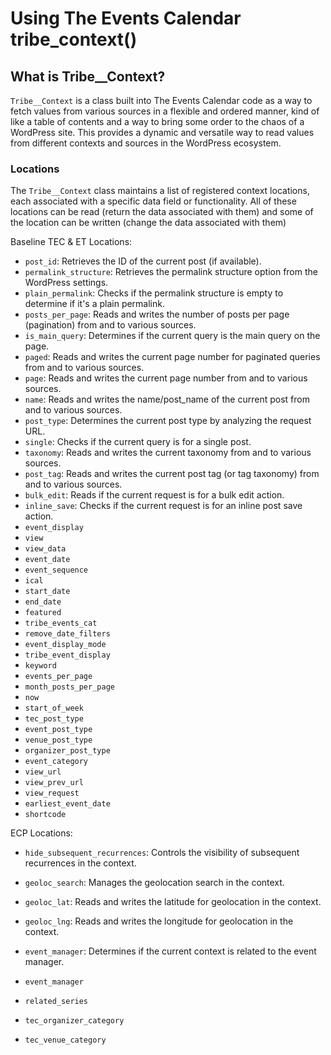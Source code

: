 # Using The Events Calendar tribe_context()

## What is Tribe__Context? 
`Tribe__Context` is a class built into The Events Calendar code as a way to fetch values from various sources in a flexible and ordered manner, kind of like a table of contents and a way to bring some order to the chaos of a WordPress site. This provides a dynamic and versatile way to read values from different contexts and sources in the WordPress ecosystem.

### Locations
The `Tribe__Context` class maintains a list of registered context locations, each associated with a specific data field or functionality. All of these locations can be read (return the data associated with them) and some of the location can be written (change the data associated with them)

Baseline TEC & ET Locations:
- `post_id`: Retrieves the ID of the current post (if available).
- `permalink_structure`: Retrieves the permalink structure option from the WordPress settings.
- `plain_permalink`: Checks if the permalink structure is empty to determine if it's a plain permalink.
- `posts_per_page`: Reads and writes the number of posts per page (pagination) from and to various sources.
- `is_main_query`: Determines if the current query is the main query on the page.
- `paged`: Reads and writes the current page number for paginated queries from and to various sources.
- `page`: Reads and writes the current page number from and to various sources.
- `name`: Reads and writes the name/post_name of the current post from and to various sources.
- `post_type`: Determines the current post type by analyzing the request URL.
- `single`: Checks if the current query is for a single post.
- `taxonomy`: Reads and writes the current taxonomy from and to various sources.
- `post_tag`: Reads and writes the current post tag (or tag taxonomy) from and to various sources.
- `bulk_edit`: Reads if the current request is for a bulk edit action.
- `inline_save`: Checks if the current request is for an inline post save action.
- `event_display`
- `view`
- `view_data`
- `event_date`
- `event_sequence`
- `ical`
- `start_date`
- `end_date`
- `featured`
- `tribe_events_cat`
- `remove_date_filters`
- `event_display_mode`
- `tribe_event_display`
- `keyword`
- `events_per_page`
- `month_posts_per_page`
- `now`
- `start_of_week`
- `tec_post_type`
- `event_post_type`
- `venue_post_type`
- `organizer_post_type`
- `event_category`
- `view_url`
- `view_prev_url`
- `view_request`
- `earliest_event_date`
- `shortcode`

ECP Locations:
- `hide_subsequent_recurrences`: Controls the visibility of subsequent recurrences in the context.
- `geoloc_search`: Manages the geolocation search in the context.
- `geoloc_lat`: Reads and writes the latitude for geolocation in the context.
- `geoloc_lng`: Reads and writes the longitude for geolocation in the context.
- `event_manager`: Determines if the current context is related to the event manager.

- `event_manager`
- `related_series`
- `tec_organizer_category`
- `tec_venue_category`
